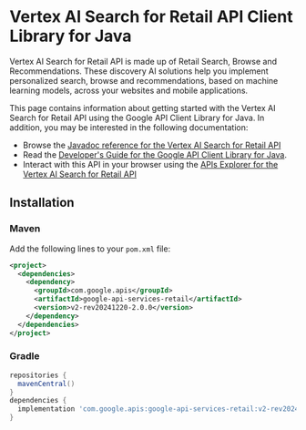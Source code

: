 # Vertex AI Search for Retail API Client Library for Java

Vertex AI Search for Retail API is made up of Retail Search, Browse and Recommendations. These discovery AI solutions help you implement personalized search, browse and recommendations, based on machine learning models, across your websites and mobile applications.

This page contains information about getting started with the Vertex AI Search for Retail API
using the Google API Client Library for Java. In addition, you may be interested
in the following documentation:

* Browse the [Javadoc reference for the Vertex AI Search for Retail API][javadoc]
* Read the [Developer's Guide for the Google API Client Library for Java][google-api-client].
* Interact with this API in your browser using the [APIs Explorer for the Vertex AI Search for Retail API][api-explorer]

## Installation

### Maven

Add the following lines to your `pom.xml` file:

```xml
<project>
  <dependencies>
    <dependency>
      <groupId>com.google.apis</groupId>
      <artifactId>google-api-services-retail</artifactId>
      <version>v2-rev20241220-2.0.0</version>
    </dependency>
  </dependencies>
</project>
```

### Gradle

```gradle
repositories {
  mavenCentral()
}
dependencies {
  implementation 'com.google.apis:google-api-services-retail:v2-rev20241220-2.0.0'
}
```

[javadoc]: https://googleapis.dev/java/google-api-services-retail/latest/index.html
[google-api-client]: https://github.com/googleapis/google-api-java-client/
[api-explorer]: https://developers.google.com/apis-explorer/#p/retail/v1/
